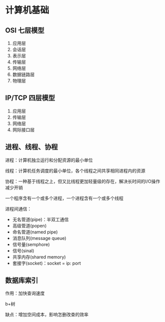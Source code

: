 # 计算机基础
## OSI 七层模型
  1. 应用层
  2. 会话层
  3. 表示层
  4. 传输层
  5. 网络层
  6. 数据链路层
  7. 物理层


## IP/TCP 四层模型
  1. 应用层
  2. 传输层
  3. 网络层
  4. 网际接口层


## 进程、线程、协程
进程：计算机独立运行和分配资源的最小单位

线程：计算机任务调度的最小单位，各个线程之间共享相同进程内的资源

协程：一种基于线程之上，但又比线程更加轻量级的存在，解决长时间的I/O操作减少开销

一个程序含有一个或多个进程，一个进程含有一个或多个线程

进程间通信：
  - 无名管道(pipe)：半双工通信
  - 高级管道(popen)
  - 命名管道(named pipe)
  - 消息队列(message queue)
  - 信号量(semphore)
  - 信号(sinal)
  - 共享内存(shared memory)
  - 套接字(socket)：socket = ip: port


## 数据库索引
作用：加快查询速度

b+树

缺点：增加空间成本，影响怎删改查的效率